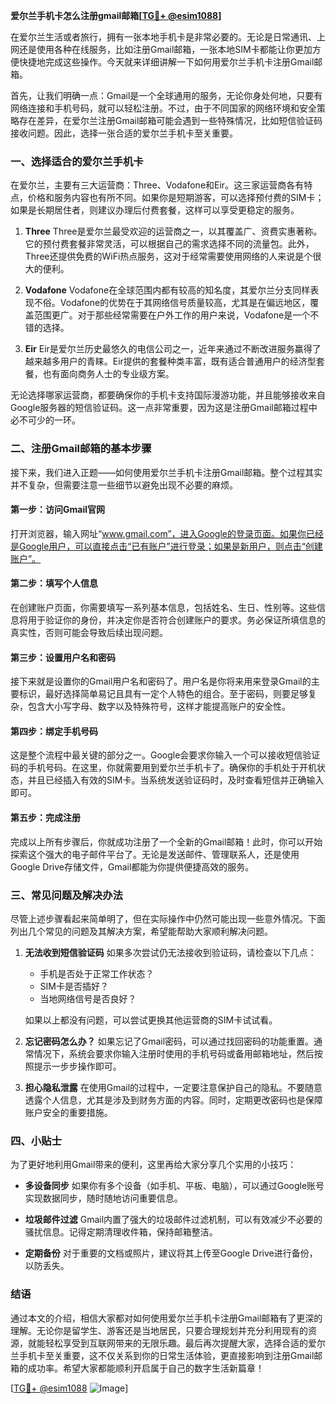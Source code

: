 **爱尔兰手机卡怎么注册gmail邮箱[[TG💪+ @esim1088](https://t.me/s/esim1088)]**

在爱尔兰生活或者旅行，拥有一张本地手机卡是非常必要的。无论是日常通讯、上网还是使用各种在线服务，比如注册Gmail邮箱，一张本地SIM卡都能让你更加方便快捷地完成这些操作。今天就来详细讲解一下如何用爱尔兰手机卡注册Gmail邮箱。

首先，让我们明确一点：Gmail是一个全球通用的服务，无论你身处何地，只要有网络连接和手机号码，就可以轻松注册。不过，由于不同国家的网络环境和安全策略存在差异，在爱尔兰注册Gmail邮箱可能会遇到一些特殊情况，比如短信验证码接收问题。因此，选择一张合适的爱尔兰手机卡至关重要。

### 一、选择适合的爱尔兰手机卡

在爱尔兰，主要有三大运营商：Three、Vodafone和Eir。这三家运营商各有特点，价格和服务内容也有所不同。如果你是短期游客，可以选择预付费的SIM卡；如果是长期居住者，则建议办理后付费套餐，这样可以享受更稳定的服务。

1. **Three**
   Three是爱尔兰最受欢迎的运营商之一，以其覆盖广、资费实惠著称。它的预付费套餐非常灵活，可以根据自己的需求选择不同的流量包。此外，Three还提供免费的WiFi热点服务，这对于经常需要使用网络的人来说是个很大的便利。

2. **Vodafone**
   Vodafone在全球范围内都有较高的知名度，其爱尔兰分支同样表现不俗。Vodafone的优势在于其网络信号质量较高，尤其是在偏远地区，覆盖范围更广。对于那些经常需要在户外工作的用户来说，Vodafone是一个不错的选择。

3. **Eir**
   Eir是爱尔兰历史最悠久的电信公司之一，近年来通过不断改进服务赢得了越来越多用户的青睐。Eir提供的套餐种类丰富，既有适合普通用户的经济型套餐，也有面向商务人士的专业级方案。

无论选择哪家运营商，都要确保你的手机卡支持国际漫游功能，并且能够接收来自Google服务器的短信验证码。这一点非常重要，因为这是注册Gmail邮箱过程中必不可少的一环。

### 二、注册Gmail邮箱的基本步骤

接下来，我们进入正题——如何使用爱尔兰手机卡注册Gmail邮箱。整个过程其实并不复杂，但需要注意一些细节以避免出现不必要的麻烦。

#### 第一步：访问Gmail官网

打开浏览器，输入网址“www.gmail.com”，进入Google的登录页面。如果你已经是Google用户，可以直接点击“已有账户”进行登录；如果是新用户，则点击“创建账户”。

#### 第二步：填写个人信息

在创建账户页面，你需要填写一系列基本信息，包括姓名、生日、性别等。这些信息将用于验证你的身份，并决定你是否符合创建账户的要求。务必保证所填信息的真实性，否则可能会导致后续出现问题。

#### 第三步：设置用户名和密码

接下来就是设置你的Gmail用户名和密码了。用户名是你将来用来登录Gmail的主要标识，最好选择简单易记且具有一定个人特色的组合。至于密码，则要足够复杂，包含大小写字母、数字以及特殊符号，这样才能提高账户的安全性。

#### 第四步：绑定手机号码

这是整个流程中最关键的部分之一。Google会要求你输入一个可以接收短信验证码的手机号码。在这里，你就需要用到爱尔兰手机卡了。确保你的手机处于开机状态，并且已经插入有效的SIM卡。当系统发送验证码时，及时查看短信并正确输入即可。

#### 第五步：完成注册

完成以上所有步骤后，你就成功注册了一个全新的Gmail邮箱！此时，你可以开始探索这个强大的电子邮件平台了。无论是发送邮件、管理联系人，还是使用Google Drive存储文件，Gmail都能为你提供便捷高效的服务。

### 三、常见问题及解决办法

尽管上述步骤看起来简单明了，但在实际操作中仍然可能出现一些意外情况。下面列出几个常见的问题及其解决方案，希望能帮助大家顺利解决问题。

1. **无法收到短信验证码**
   如果多次尝试仍无法接收到验证码，请检查以下几点：
   - 手机是否处于正常工作状态？
   - SIM卡是否插好？
   - 当地网络信号是否良好？

   如果以上都没有问题，可以尝试更换其他运营商的SIM卡试试看。

2. **忘记密码怎么办？**
   如果忘记了Gmail密码，可以通过找回密码的功能重置。通常情况下，系统会要求你输入注册时使用的手机号码或备用邮箱地址，然后按照提示一步步操作即可。

3. **担心隐私泄露**
   在使用Gmail的过程中，一定要注意保护自己的隐私。不要随意透露个人信息，尤其是涉及到财务方面的内容。同时，定期更改密码也是保障账户安全的重要措施。

### 四、小贴士

为了更好地利用Gmail带来的便利，这里再给大家分享几个实用的小技巧：

- **多设备同步**
  如果你有多个设备（如手机、平板、电脑），可以通过Google账号实现数据同步，随时随地访问重要信息。

- **垃圾邮件过滤**
  Gmail内置了强大的垃圾邮件过滤机制，可以有效减少不必要的骚扰信息。记得定期清理收件箱，保持邮箱整洁。

- **定期备份**
  对于重要的文档或照片，建议将其上传至Google Drive进行备份，以防丢失。

### 结语

通过本文的介绍，相信大家都对如何使用爱尔兰手机卡注册Gmail邮箱有了更深的理解。无论你是留学生、游客还是当地居民，只要合理规划并充分利用现有的资源，就能轻松享受到互联网带来的无限乐趣。最后再次提醒大家，选择合适的爱尔兰手机卡至关重要，这不仅关系到你的日常生活体验，更直接影响到注册Gmail邮箱的成功率。希望大家都能顺利开启属于自己的数字生活新篇章！

[[TG💪+ @esim1088](https://t.me/s/esim1088) ![Image](https://i.postimg.cc/4NQfJmqS/Snipaste-2025-05-13-00-14-12.png)]